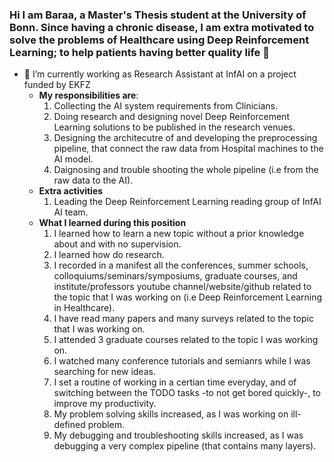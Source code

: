 ### Hi I am Baraa, a Master's Thesis student at the University of Bonn. Since having a chronic disease, I am extra motivated to solve the problems of Healthcare using Deep Reinforcement Learning; to help patients having better quality life 👋
- 🔭 I’m currently working as Research Assistant at InfAI on a project funded by EKFZ
    - **My responsibilities are**:
      1. Collecting the AI system requirements from Clinicians.
      2. Doing research and designing novel Deep Reinforcement Learning solutions to be published in the research venues.
      3. Designing the architecutre of and developing the preprocessing pipeline, that connect the raw data from Hospital machines to the AI model.
      5. Daignosing and trouble shooting the whole pipeline (i.e from the raw data to the AI).
     - **Extra activities**
        1. Leading the Deep Reinforcement Learning reading group of InfAI AI team.
     - **What I learned during this position**
       1. I learned how to learn a new topic without a prior knowledge about and with no supervision.
       2. I learned how do research.
       3. I recorded in a manifest all the conferences, summer schools, colloquiums/seminars/symposiums, graduate courses, and institute/professors youtube channel/website/github related to the topic that I was working on (i.e Deep Reinforcement Learning in Healthcare).
       4. I have read many papers and many surveys related to the topic that I was working on.
       5. I attended 3 graduate courses related to the topic I was working on.
       6. I watched many conference tutorials and semianrs while I was searching for new ideas.
       7. I set a routine of working in a certian time everyday, and of switching between the TODO tasks -to not get bored quickly-, to improve my productivity.
       8. My problem solving skills increased, as I was working on ill-defined problem.
       9. My debugging and troubleshooting skills increased, as I was debugging a very complex pipeline (that contains many layers).

<!--
**baraaHassan/baraaHassan** is a ✨ _special_ ✨ repository because its `README.md` (this file) appears on your GitHub profile.

Here are some ideas to get you started:

- 🔭 I’m currently working on ...
- 🌱 I’m currently learning ...
- 👯 I’m looking to collaborate on ...
- 🤔 I’m looking for help with ...
- 💬 Ask me about ...
- 📫 How to reach me: ...
- 😄 Pronouns: ...
- ⚡ Fun fact: ...
-->
